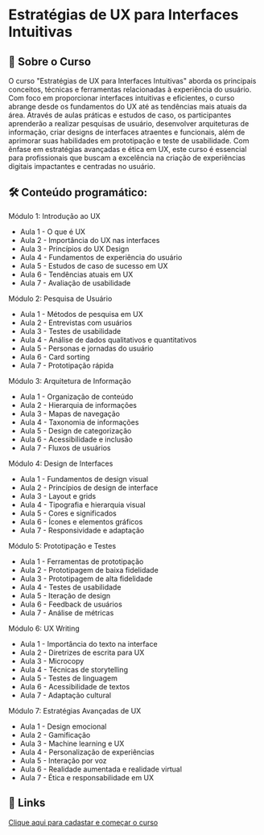 
# Estratégias de UX para Interfaces Intuitivas







## 🚀 Sobre o Curso
O curso \"Estratégias de UX para Interfaces Intuitivas\" aborda os principais conceitos, técnicas e ferramentas relacionadas à experiência do usuário. Com foco em proporcionar interfaces intuitivas e eficientes, o curso abrange desde os fundamentos do UX até as tendências mais atuais da área. Através de aulas práticas e estudos de caso, os participantes aprenderão a realizar pesquisas de usuário, desenvolver arquiteturas de informação, criar designs de interfaces atraentes e funcionais, além de aprimorar suas habilidades em prototipação e teste de usabilidade. Com ênfase em estratégias avançadas e ética em UX, este curso é essencial para profissionais que buscam a excelência na criação de experiências digitais impactantes e centradas no usuário. 

## 🛠 Conteúdo programático:

Módulo 1: Introdução ao UX
- Aula 1 - O que é UX
- Aula 2 - Importância do UX nas interfaces
- Aula 3 - Princípios do UX Design
- Aula 4 - Fundamentos de experiência do usuário
- Aula 5 - Estudos de caso de sucesso em UX
- Aula 6 - Tendências atuais em UX
- Aula 7 - Avaliação de usabilidade

Módulo 2: Pesquisa de Usuário
- Aula 1 - Métodos de pesquisa em UX
- Aula 2 - Entrevistas com usuários
- Aula 3 - Testes de usabilidade
- Aula 4 - Análise de dados qualitativos e quantitativos
- Aula 5 - Personas e jornadas do usuário
- Aula 6 - Card sorting
- Aula 7 - Prototipação rápida

Módulo 3: Arquitetura de Informação
- Aula 1 - Organização de conteúdo
- Aula 2 - Hierarquia de informações
- Aula 3 - Mapas de navegação
- Aula 4 - Taxonomia de informações
- Aula 5 - Design de categorização
- Aula 6 - Acessibilidade e inclusão
- Aula 7 - Fluxos de usuários

Módulo 4: Design de Interfaces
- Aula 1 - Fundamentos de design visual
- Aula 2 - Princípios de design de interface
- Aula 3 - Layout e grids
- Aula 4 - Tipografia e hierarquia visual
- Aula 5 - Cores e significados
- Aula 6 - Ícones e elementos gráficos
- Aula 7 - Responsividade e adaptação

Módulo 5: Prototipação e Testes
- Aula 1 - Ferramentas de prototipação
- Aula 2 - Prototipagem de baixa fidelidade
- Aula 3 - Prototipagem de alta fidelidade
- Aula 4 - Testes de usabilidade
- Aula 5 - Iteração de design
- Aula 6 - Feedback de usuários
- Aula 7 - Análise de métricas

Módulo 6: UX Writing
- Aula 1 - Importância do texto na interface
- Aula 2 - Diretrizes de escrita para UX
- Aula 3 - Microcopy
- Aula 4 - Técnicas de storytelling
- Aula 5 - Testes de linguagem
- Aula 6 - Acessibilidade de textos
- Aula 7 - Adaptação cultural

Módulo 7: Estratégias Avançadas de UX
- Aula 1 - Design emocional
- Aula 2 - Gamificação
- Aula 3 - Machine learning e UX
- Aula 4 - Personalização de experiências
- Aula 5 - Interação por voz
- Aula 6 - Realidade aumentada e realidade virtual
- Aula 7 - Ética e responsabilidade em UX


## 🔗 Links
[Clique aqui para cadastar e começar o curso](https://www.learncafe.com/cursos/estrategias-de-ux-para-interfaces-intuitivas)
